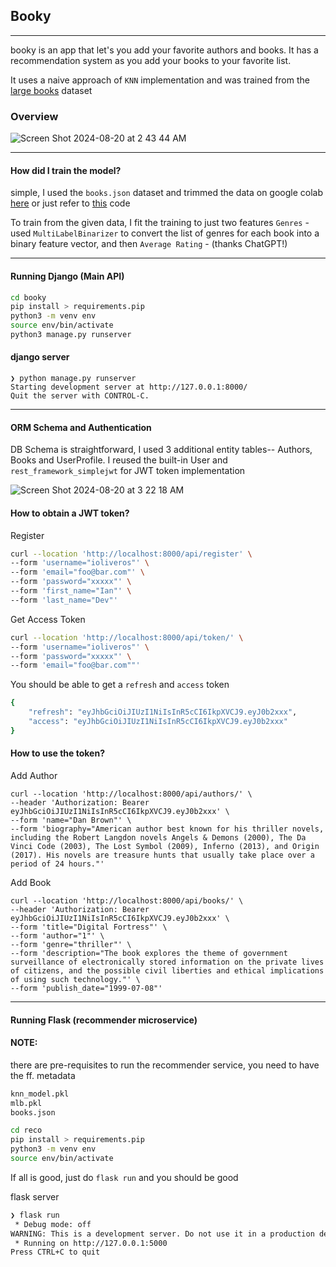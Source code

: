 ## Booky
----
booky is an app that let's you add your favorite authors and books. It has a recommendation system as you add your books to your favorite list.


It uses a naive approach of `KNN` implementation and was trained from the [large books](https://www.kaggle.com/datasets/opalskies/large-books-metadata-dataset-50-mill-entries?resource=download) dataset

### Overview

![Screen Shot 2024-08-20 at 2 43 44 AM](https://github.com/user-attachments/assets/e1359b4e-ad79-4a55-8537-15816052aff8)

----
#### How did I train the model?
simple, I used the `books.json` dataset and trimmed the data on google colab [here](https://www.kaggle.com/code/ioliveros/book-recommender-genre) or just refer to [this](https://github.com/ioliveros/booky/blob/main/reco/knn.py) code

To train from the given data, I fit the training to just two features 
`Genres` - used `MultiLabelBinarizer` to convert the list of genres for each book into a binary feature vector, and then `Average Rating` -  (thanks ChatGPT!)

--- 
#### Running Django (Main API)

```bash
cd booky
pip install > requirements.pip
python3 -m venv env
source env/bin/activate
python3 manage.py runserver
```
#### django server
```
❯ python manage.py runserver
Starting development server at http://127.0.0.1:8000/
Quit the server with CONTROL-C.
```
--- 
#### ORM Schema and Authentication
DB Schema is straightforward, I used 3 additional entity tables-- Authors, Books and UserProfile. I reused the built-in User and `rest_framework_simplejwt` for JWT token implementation

![Screen Shot 2024-08-20 at 3 22 18 AM](https://github.com/user-attachments/assets/466e369f-2da2-428c-9653-ba33510d5fba)


#### How to obtain a JWT token?

Register
```bash
curl --location 'http://localhost:8000/api/register' \
--form 'username="ioliveros"' \
--form 'email="foo@bar.com"' \
--form 'password="xxxxx"' \
--form 'first_name="Ian"' \
--form 'last_name="Dev"'
```
Get Access Token
```bash
curl --location 'http://localhost:8000/api/token/' \
--form 'username="ioliveros"' \
--form 'password="xxxxx"' \
--form 'email="foo@bar.com""'
```
You should be able to get a `refresh` and `access` token
```bash
{
    "refresh": "eyJhbGciOiJIUzI1NiIsInR5cCI6IkpXVCJ9.eyJ0b2xxx",
    "access": "eyJhbGciOiJIUzI1NiIsInR5cCI6IkpXVCJ9.eyJ0b2xxx"
}
```
#### How to use the token?
Add Author
```
curl --location 'http://localhost:8000/api/authors/' \
--header 'Authorization: Bearer eyJhbGciOiJIUzI1NiIsInR5cCI6IkpXVCJ9.eyJ0b2xxx' \
--form 'name="Dan Brown"' \
--form 'biography="American author best known for his thriller novels, including the Robert Langdon novels Angels & Demons (2000), The Da Vinci Code (2003), The Lost Symbol (2009), Inferno (2013), and Origin (2017). His novels are treasure hunts that usually take place over a period of 24 hours."'
```
Add Book
```
curl --location 'http://localhost:8000/api/books/' \
--header 'Authorization: Bearer eyJhbGciOiJIUzI1NiIsInR5cCI6IkpXVCJ9.eyJ0b2xxx' \
--form 'title="Digital Fortress"' \
--form 'author="1"' \
--form 'genre="thriller"' \
--form 'description="The book explores the theme of government surveillance of electronically stored information on the private lives of citizens, and the possible civil liberties and ethical implications of using such technology."' \
--form 'publish_date="1999-07-08"'
```

---
#### Running Flask (recommender microservice) 

#### NOTE: 
there are pre-requisites to run the recommender service, you need to have the ff. metadata
```bash
knn_model.pkl
mlb.pkl
books.json
```

```bash
cd reco
pip install > requirements.pip
python3 -m venv env
source env/bin/activate
```
If all is good, just do `flask run` and you should be good

flask server
```bash
❯ flask run
 * Debug mode: off
WARNING: This is a development server. Do not use it in a production deployment. Use a production WSGI server instead.
 * Running on http://127.0.0.1:5000
Press CTRL+C to quit
```

